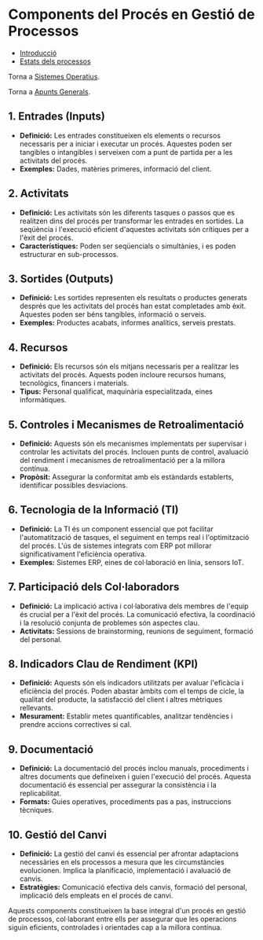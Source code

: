 # Components del Procés en Gestió de Processos
- [Introducció](01-introduccio.md)
- [Estats dels processos](03-estats-processos.md)

Torna a [Sistemes Operatius](Sistemes-operatius.md).

Torna a [Apunts Generals](../README.md).

## 1. Entrades (Inputs)

- **Definició:** Les entrades constitueixen els elements o recursos necessaris per a iniciar i executar un procés. Aquestes poden ser tangibles o intangibles i serveixen com a punt de partida per a les activitats del procés.
- **Exemples:** Dades, matèries primeres, informació del client.

## 2. Activitats

- **Definició:** Les activitats són les diferents tasques o passos que es realitzen dins del procés per transformar les entrades en sortides. La seqüència i l'execució eficient d'aquestes activitats són crítiques per a l'èxit del procés.
- **Característiques:** Poden ser seqüencials o simultànies, i es poden estructurar en sub-processos.

## 3. Sortides (Outputs)

- **Definició:** Les sortides representen els resultats o productes generats després que les activitats del procés han estat completades amb èxit. Aquestes poden ser béns tangibles, informació o serveis.
- **Exemples:** Productes acabats, informes analítics, serveis prestats.

## 4. Recursos

- **Definició:** Els recursos són els mitjans necessaris per a realitzar les activitats del procés. Aquests poden incloure recursos humans, tecnològics, financers i materials.
- **Tipus:** Personal qualificat, maquinària especialitzada, eines informàtiques.

## 5. Controles i Mecanismes de Retroalimentació

- **Definició:** Aquests són els mecanismes implementats per supervisar i controlar les activitats del procés. Inclouen punts de control, avaluació del rendiment i mecanismes de retroalimentació per a la millora contínua.
- **Propòsit:** Assegurar la conformitat amb els estàndards establerts, identificar possibles desviacions.

## 6. Tecnologia de la Informació (TI)

- **Definició:** La TI és un component essencial que pot facilitar l'automatització de tasques, el seguiment en temps real i l'optimització del procés. L'ús de sistemes integrats com ERP pot millorar significativament l'eficiència operativa.
- **Exemples:** Sistemes ERP, eines de col·laboració en línia, sensors IoT.

## 7. Participació dels Col·laboradors

- **Definició:** La implicació activa i col·laborativa dels membres de l'equip és crucial per a l'èxit del procés. La comunicació efectiva, la coordinació i la resolució conjunta de problemes són aspectes clau.
- **Activitats:** Sessions de brainstorming, reunions de seguiment, formació del personal.

## 8. Indicadors Clau de Rendiment (KPI)

- **Definició:** Aquests són els indicadors utilitzats per avaluar l'eficàcia i eficiència del procés. Poden abastar àmbits com el temps de cicle, la qualitat del producte, la satisfacció del client i altres mètriques rellevants.
- **Mesurament:** Establir metes quantificables, analitzar tendències i prendre accions correctives si cal.

## 9. Documentació

- **Definició:** La documentació del procés inclou manuals, procediments i altres documents que defineixen i guien l'execució del procés. Aquesta documentació és essencial per assegurar la consistència i la replicabilitat.
- **Formats:** Guies operatives, procediments pas a pas, instruccions tècniques.

## 10. Gestió del Canvi

- **Definició:** La gestió del canvi és essencial per afrontar adaptacions necessàries en els processos a mesura que les circumstàncies evolucionen. Implica la planificació, implementació i avaluació de canvis.
- **Estratègies:** Comunicació efectiva dels canvis, formació del personal, implicació dels empleats en el procés de canvi.

Aquests components constitueixen la base integral d'un procés en gestió de processos, col·laborant entre ells per assegurar que les operacions siguin eficients, controlades i orientades cap a la millora contínua.
